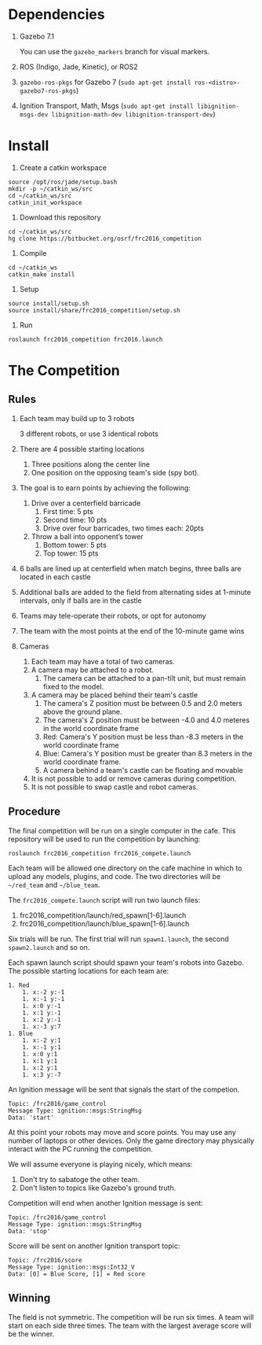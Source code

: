 # Dependencies

1. Gazebo 7.1

    You can use the `gazebo_markers` branch for visual markers.

1. ROS (Indigo, Jade, Kinetic), or ROS2

1. `gazebo-ros-pkgs` for Gazebo 7 (`sudo apt-get install ros-<distro>-gazebo7-ros-pkgs`)

1. Ignition Transport, Math, Msgs (`sudo apt-get install libignition-msgs-dev libignition-math-dev libignition-transport-dev`)

# Install

1. Create a catkin workspace


```
source /opt/ros/jade/setup.bash
mkdir -p ~/catkin_ws/src
cd ~/catkin_ws/src
catkin_init_workspace
```


1. Download this repository

```
cd ~/catkin_ws/src
hg clone https://bitbucket.org/osrf/frc2016_competition
```

1. Compile

```
cd ~/catkin_ws
catkin_make install
```

1. Setup

```
source install/setup.sh
source install/share/frc2016_competition/setup.sh
```

1. Run

```
roslaunch frc2016_competition frc2016.launch
```

# The Competition

## Rules

1. Each team may build up to 3 robots

    3 different robots, or use 3 identical robots

1. There are 4 possible starting locations
    1. Three positions along the center line
    1. One position on the opposing team's side (spy bot).

1. The goal is to earn points by achieving the following:

    1. Drive over a centerfield barricade
        1. First time: 5 pts
        1. Second time: 10 pts
        1. Drive over four barricades, two times each: 20pts
    1. Throw a ball into opponent’s tower
        1. Bottom tower: 5 pts
        1. Top tower: 15 pts

1. 6 balls are lined up at centerfield when match begins, three balls are
   located in each castle

1. Additional balls are added to the field from alternating sides at
   1-minute intervals, only if balls are in the castle

1. Teams may tele-operate their robots, or opt for autonomy

1. The team with the most points at the end of the 10-minute game wins

1. Cameras

    1. Each team may have a total of two cameras.
    1. A camera may be attached to a robot.
        1. The camera can be attached to a pan-tilt unit, but must remain
           fixed to the model.
    1. A camera may be placed behind their team's castle
        1. The camera's Z position must be between 0.5 and 2.0 meters above
           the ground plane.
        1. The camera's Z position must be between -4.0 and 4.0 meteres in
           the world coordinate frame
        1. Red: Camera's Y position must be less than -8.3 meters in the world coordinate frame
        1. Blue: Camera's Y position must be greater than 8.3 meters in the world coordinate frame.
        1. A camera behind a team's castle can be floating and movable
    1. It is not possible to add or remove cameras during competition.
    1. It is not possible to swap castle and robot cameras.

## Procedure

The final competition will be run on a single computer in the cafe. This
repository will be used to run the competition by launching:

```
roslaunch frc2016_competition frc2016_compete.launch
```

Each team will be allowed one directory on the cafe machine in which to
upload any models, plugins, and code. The two directories will be
`~/red_team` and `~/blue_team`. 

The `frc2016_compete.launch` script will run two launch files:

1. frc2016_competition/launch/red_spawn[1-6].launch
2. frc2016_competition/launch/blue_spawn[1-6].launch

Six trials will be run. The first trial will run `spawn1.launch`, the second
`spawn2.launch` and so on.

Each spawn launch script should spawn your team's robots into Gazebo. The
possible starting locations for each team are:

    1. Red
        1. x:-2 y:-1
        1. x:-1 y:-1
        1. x:0 y:-1
        1. x:1 y:-1
        1. x:2 y:-1
        1. x:-3 y:7
    1. Blue
        1. x:-2 y:1
        1. x:-1 y:1
        1. x:0 y:1
        1. x:1 y:1
        1. x:2 y:1
        1. x:3 y:-7

An Ignition message will be sent that signals the start of the competion.

    Topic: /frc2016/game_control
    Message Type: ignition::msgs:StringMsg
    Data: 'start'

At this point your robots may move and score points. You may use any number
of laptops or other devices. Only the game directory may physically interact
with the PC running the competition.

We will assume everyone is playing nicely, which means:

1. Don't try to sabatoge the other team.
1. Don't listen to topics like Gazebo's ground truth.

Competition will end when another Ignition message is sent:

    Topic: /frc2016/game_control
    Message Type: ignition::msgs:StringMsg
    Data: 'stop'

Score will be sent on another Ignition transport topic:

    Topic: /frc2016/score
    Message Type: ignition::msgs:Int32_V
    Data: [0] = Blue Score, [1] = Red score 

## Winning

The field is not symmetric. The competition will be run six times. A team
will start on each side three times.  The team with the largest average
score will be the winner.
